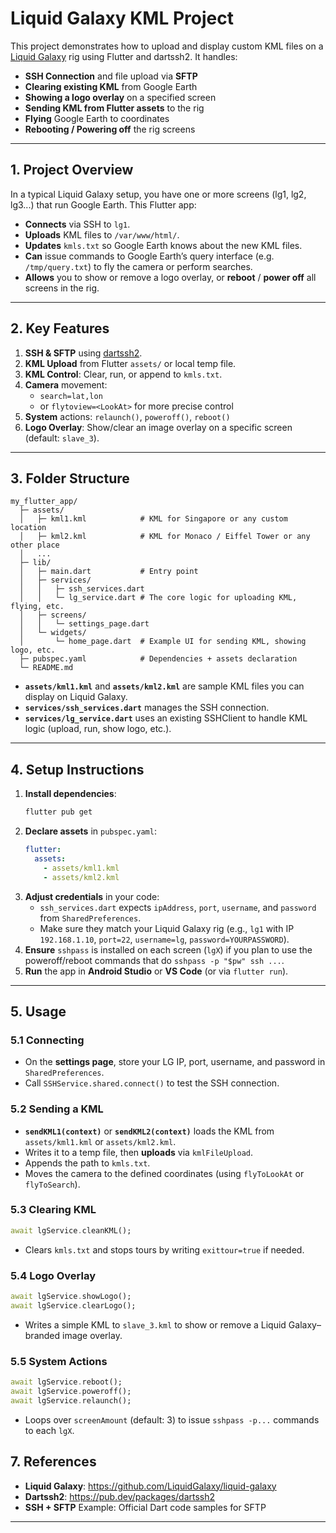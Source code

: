 # Liquid Galaxy KML Project

This project demonstrates how to upload and display custom KML files on a [Liquid Galaxy](https://github.com/LiquidGalaxy/liquid-galaxy) rig using Flutter and dartssh2. It handles:
- **SSH Connection** and file upload via **SFTP**  
- **Clearing existing KML** from Google Earth  
- **Showing a logo overlay** on a specified screen  
- **Sending KML from Flutter assets** to the rig  
- **Flying** Google Earth to coordinates  
- **Rebooting / Powering off** the rig screens

---

## 1. Project Overview

In a typical Liquid Galaxy setup, you have one or more screens (lg1, lg2, lg3...) that run Google Earth. This Flutter app:

- **Connects** via SSH to `lg1`.
- **Uploads** KML files to `/var/www/html/`.
- **Updates** `kmls.txt` so Google Earth knows about the new KML files.
- **Can** issue commands to Google Earth’s query interface (e.g. `/tmp/query.txt`) to fly the camera or perform searches.
- **Allows** you to show or remove a logo overlay, or **reboot** / **power off** all screens in the rig.

---

## 2. Key Features

1. **SSH & SFTP** using [dartssh2](https://pub.dev/packages/dartssh2).
2. **KML Upload** from Flutter `assets/` or local temp file.
3. **KML Control**: Clear, run, or append to `kmls.txt`.
4. **Camera** movement: 
   - `search=lat,lon` 
   - or `flytoview=<LookAt>` for more precise control
5. **System** actions: `relaunch()`, `poweroff()`, `reboot()`
6. **Logo Overlay**: Show/clear an image overlay on a specific screen (default: `slave_3`).

---

## 3. Folder Structure

```
my_flutter_app/
  ├─ assets/
  │   ├─ kml1.kml            # KML for Singapore or any custom location
  │   ├─ kml2.kml            # KML for Monaco / Eiffel Tower or any other place
  │   ...
  ├─ lib/
  │   ├─ main.dart           # Entry point
  │   ├─ services/
  │   │   ├─ ssh_services.dart 
  │   │   └─ lg_service.dart # The core logic for uploading KML, flying, etc.
  │   ├─ screens/
  │   │   └─ settings_page.dart
  │   └─ widgets/
  │       └─ home_page.dart  # Example UI for sending KML, showing logo, etc.
  ├─ pubspec.yaml            # Dependencies + assets declaration
  └─ README.md
```

- **`assets/kml1.kml`** and **`assets/kml2.kml`** are sample KML files you can display on Liquid Galaxy.
- **`services/ssh_services.dart`** manages the SSH connection.
- **`services/lg_service.dart`** uses an existing SSHClient to handle KML logic (upload, run, show logo, etc.).

---

## 4. Setup Instructions

1. **Install dependencies**:
   ```bash
   flutter pub get
   ```
2. **Declare assets** in `pubspec.yaml`:
   ```yaml
   flutter:
     assets:
       - assets/kml1.kml
       - assets/kml2.kml
   ```
3. **Adjust credentials** in your code:
   - `ssh_services.dart` expects `ipAddress`, `port`, `username`, and `password` from `SharedPreferences`.
   - Make sure they match your Liquid Galaxy rig (e.g., `lg1` with IP `192.168.1.10`, `port=22`, `username=lg`, `password=YOURPASSWORD`).
4. **Ensure** `sshpass` is installed on each screen (`lgX`) if you plan to use the poweroff/reboot commands that do `sshpass -p "$pw" ssh ...`.
5. **Run** the app in **Android Studio** or **VS Code** (or via `flutter run`).

---

## 5. Usage

### 5.1 Connecting

- On the **settings page**, store your LG IP, port, username, and password in `SharedPreferences`.
- Call `SSHService.shared.connect()` to test the SSH connection.

### 5.2 Sending a KML

- **`sendKML1(context)`** or **`sendKML2(context)`** loads the KML from `assets/kml1.kml` or `assets/kml2.kml`.
- Writes it to a temp file, then **uploads** via `kmlFileUpload`.
- Appends the path to `kmls.txt`.
- Moves the camera to the defined coordinates (using `flyToLookAt` or `flyToSearch`).

### 5.3 Clearing KML

```dart
await lgService.cleanKML();
```
- Clears `kmls.txt` and stops tours by writing `exittour=true` if needed.

### 5.4 Logo Overlay

```dart
await lgService.showLogo();
await lgService.clearLogo();
```

- Writes a simple KML to `slave_3.kml` to show or remove a Liquid Galaxy–branded image overlay.

### 5.5 System Actions

```dart
await lgService.reboot();
await lgService.poweroff();
await lgService.relaunch();
```

- Loops over `screenAmount` (default: 3) to issue `sshpass -p...` commands to each `lgX`.



## 7. References

- **Liquid Galaxy**: <https://github.com/LiquidGalaxy/liquid-galaxy>  
- **Dartssh2**: <https://pub.dev/packages/dartssh2>  
- **SSH + SFTP** Example: Official Dart code samples for SFTP

---
